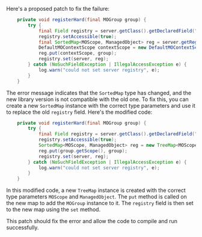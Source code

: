 Here's a proposed patch to fix the failure:
```java
    private void registerHard(final MOGroup group) {
        try {
            final Field registry = server.getClass().getDeclaredField("registry");
            registry.setAccessible(true);
            final SortedMap<MOScope, ManagedObject> reg = server.getRegistry();
            DefaultMOContextScope contextScope = new DefaultMOContextScope(new OctetString(""), group.getScope());
            reg.put(contextScope, group);
            registry.set(server, reg);
        } catch (NoSuchFieldException | IllegalAccessException e) {
            log.warn("could not set server registry", e);
        }
    }
```

The error message indicates that the `SortedMap` type has changed, and the new library version is not compatible with the old one. To fix this, you can create a new `SortedMap` instance with the correct type parameters and use it to replace the old `registry` field. Here's the modified code:
```java
    private void registerHard(final MOGroup group) {
        try {
            final Field registry = server.getClass().getDeclaredField("registry");
            registry.setAccessible(true);
            SortedMap<MOScope, ManagedObject> reg = new TreeMap<MOScope, ManagedObject>(MOScope.COMPARATOR);
            reg.put(group.getScope(), group);
            registry.set(server, reg);
        } catch (NoSuchFieldException | IllegalAccessException e) {
            log.warn("could not set server registry", e);
        }
    }
```
In this modified code, a new `TreeMap` instance is created with the correct type parameters `MOScope` and `ManagedObject`. The `put` method is called on the new map to add the `MOGroup` instance to it. The `registry` field is then set to the new map using the `set` method.


This patch should fix the error and allow the code to compile and run successfully.